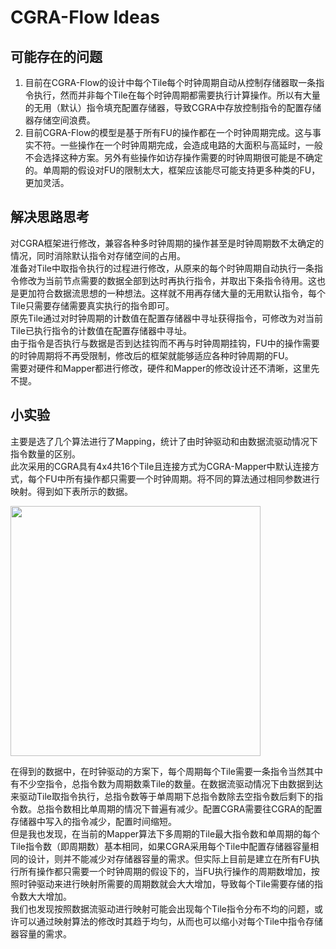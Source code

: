 # CGRA-Flow Ideas

## 可能存在的问题

1. 目前在CGRA-Flow的设计中每个Tile每个时钟周期自动从控制存储器取一条指令执行，然而并非每个Tile在每个时钟周期都需要执行计算操作。所以有大量的无用（默认）指令填充配置存储器，导致CGRA中存放控制指令的配置存储器存储空间浪费。
2. 目前CGRA-Flow的模型是基于所有FU的操作都在一个时钟周期完成。这与事实不符。一些操作在一个时钟周期完成，会造成电路的大面积与高延时，一般不会选择这种方案。另外有些操作如访存操作需要的时钟周期很可能是不确定的。单周期的假设对FU的限制太大，框架应该能尽可能支持更多种类的FU，更加灵活。

## 解决思路思考

对CGRA框架进行修改，兼容各种多时钟周期的操作甚至是时钟周期数不太确定的情况，同时消除默认指令对存储空间的占用。  
准备对Tile中取指令执行的过程进行修改，从原来的每个时钟周期自动执行一条指令修改为当前节点需要的数据全部到达时再执行指令，并取出下条指令待用。这也是更加符合数据流思想的一种想法。这样就不用再存储大量的无用默认指令，每个Tile只需要存储需要真实执行的指令即可。  
原先Tile通过对时钟周期的计数值在配置存储器中寻址获得指令，可修改为对当前Tile已执行指令的计数值在配置存储器中寻址。  
由于指令是否执行与数据是否到达挂钩而不再与时钟周期挂钩，FU中的操作需要的时钟周期将不再受限制，修改后的框架就能够适应各种时钟周期的FU。  
需要对硬件和Mapper都进行修改，硬件和Mapper的修改设计还不清晰，这里先不提。  

## 小实验

主要是选了几个算法进行了Mapping，统计了由时钟驱动和由数据流驱动情况下指令数量的区别。  
此次采用的CGRA具有4x4共16个Tile且连接方式为CGRA-Mapper中默认连接方式，每个FU中所有操作都只需要一个时钟周期。将不同的算法通过相同参数进行映射。得到如下表所示的数据。  
<p float="center">
	<img src="https://github.com/chaozhang2000/CGRA-learning/blob/main/pic/data1.png" width="400" />
</p>

在得到的数据中，在时钟驱动的方案下，每个周期每个Tile需要一条指令当然其中有不少空指令，总指令数为周期数乘Tile的数量。在数据流驱动情况下由数据到达来驱动Tile取指令执行，总指令数等于单周期下总指令数除去空指令数后剩下的指令数。总指令数相比单周期的情况下普遍有减少。配置CGRA需要往CGRA的配置存储器中写入的指令减少，配置时间缩短。  
但是我也发现，在当前的Mapper算法下多周期的Tile最大指令数和单周期的每个Tile指令数（即周期数）基本相同，如果CGRA采用每个Tile中配置存储器容量相同的设计，则并不能减少对存储器容量的需求。但实际上目前是建立在所有FU执行所有操作都只需要一个时钟周期的假设下的，当FU执行操作的周期数增加，按照时钟驱动来进行映射所需要的周期数就会大大增加，导致每个Tile需要存储的指令数大大增加。   
我们也发现按照数据流驱动进行映射可能会出现每个Tile指令分布不均的问题，或许可以通过映射算法的修改时其趋于均匀，从而也可以缩小对每个Tile中指令存储器容量的需求。  
